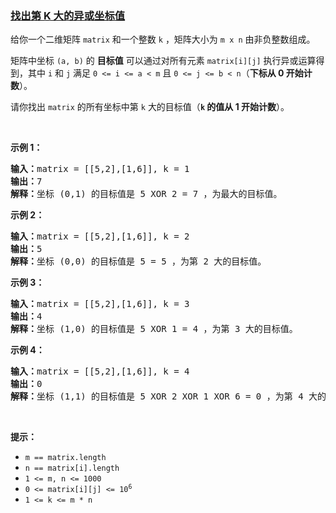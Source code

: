 ### [找出第 K 大的异或坐标值](https://leetcode-cn.com/problems/find-kth-largest-xor-coordinate-value)

<p>给你一个二维矩阵 <code>matrix</code> 和一个整数 <code>k</code> ，矩阵大小为&nbsp;<code>m x n</code> 由非负整数组成。</p>

<p>矩阵中坐标 <code>(a, b)</code> 的 <strong>目标值</strong>&nbsp;可以通过对所有元素 <code>matrix[i][j]</code>&nbsp;执行异或运算得到，其中&nbsp;<code>i</code>&nbsp;和&nbsp;<code>j</code> 满足 <code>0 &lt;= i &lt;= a &lt; m</code> 且 <code>0 &lt;= j &lt;= b &lt; n</code>（<strong>下标从 0 开始计数</strong>）。</p>

<p>请你找出&nbsp;<code>matrix</code> 的所有坐标中第 <code>k</code> 大的目标值（<strong><code>k</code> 的值从 1 开始计数</strong>）。</p>

<p>&nbsp;</p>

<p><strong>示例 1：</strong></p>

<pre>
<strong>输入：</strong>matrix = [[5,2],[1,6]], k = 1
<strong>输出：</strong>7
<strong>解释：</strong>坐标 (0,1) 的目标值是 5 XOR 2 = 7 ，为最大的目标值。</pre>

<p><strong>示例 2：</strong></p>

<pre>
<strong>输入：</strong>matrix = [[5,2],[1,6]], k = 2
<strong>输出：</strong>5
<strong>解释：</strong>坐标 (0,0) 的目标值是 5 = 5 ，为第 2 大的目标值。</pre>

<p><strong>示例 3：</strong></p>

<pre>
<strong>输入：</strong>matrix = [[5,2],[1,6]], k = 3
<strong>输出：</strong>4
<strong>解释：</strong>坐标 (1,0) 的目标值是 5 XOR 1 = 4 ，为第 3 大的目标值。</pre>

<p><strong>示例 4：</strong></p>

<pre>
<strong>输入：</strong>matrix = [[5,2],[1,6]], k = 4
<strong>输出：</strong>0
<strong>解释：</strong>坐标 (1,1) 的目标值是 5 XOR 2 XOR 1 XOR 6 = 0 ，为第 4 大的目标值。</pre>

<p>&nbsp;</p>

<p><strong>提示：</strong></p>

<ul>
	<li><code>m == matrix.length</code></li>
	<li><code>n == matrix[i].length</code></li>
	<li><code>1 &lt;= m, n &lt;= 1000</code></li>
	<li><code>0 &lt;= matrix[i][j] &lt;= 10<sup>6</sup></code></li>
	<li><code>1 &lt;= k &lt;= m * n</code></li>
</ul>
